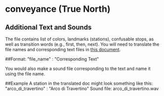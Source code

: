 conveyance (True North)
=======================
## Additional Text and Sounds
The file contains list of colors, landmarks (stations), confusable stops, as well as transition words (e.g., first, then, next). You will need to translate the file names and corresponding text files in [this document](conv_stim.txt). 

##Format:
"file_name" : "Corresponding Text"

You would also make a sound file corresponding to the text and name it using the file name. 

##Example
A station in the translated doc might look something like this:
"arco_di_travertino" : "Arco di Travertino"
Sound file: arco_di_travertino.wav




